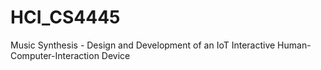 # HCI_CS4445
Music Synthesis -
Design and Development of an IoT Interactive Human-Computer-Interaction Device
